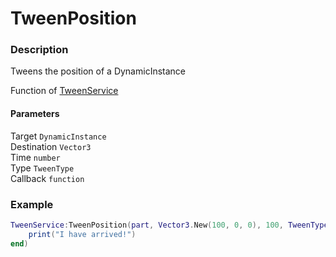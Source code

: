 # TweenPosition
### Description
Tweens the position of a DynamicInstance

Function of [TweenService](../../)

#### Parameters
Target `DynamicInstance`  
Destination `Vector3`  
Time `number`  
Type `TweenType`  
Callback `function`

### Example
```lua
TweenService:TweenPosition(part, Vector3.New(100, 0, 0), 100, TweenType.linear, function() 
    print("I have arrived!")
end)
```